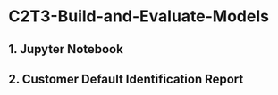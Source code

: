 # C2T3-Build-and-Evaluate-Models
## 1. Jupyter Notebook
## 2. Customer Default Identification Report
